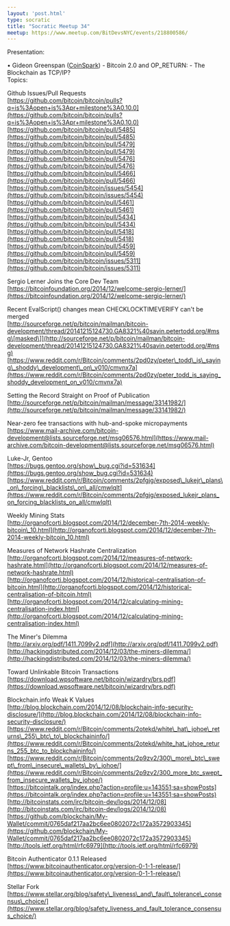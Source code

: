 ```yaml
---
layout: 'post.html'
type: socratic
title: "Socratic Meetup 34"
meetup: https://www.meetup.com/BitDevsNYC/events/218800586/
---
```


Presentation: 

• Gideon Greenspan ([CoinSpark](http://coinspark.org/)) - Bitcoin 2.0 and OP\_RETURN: - The Blockchain as TCP/IP?  
Topics:

Github Issues/Pull Requests  
[](https://github.com/bitcoin/bitcoin/pulls?q=is%3Aopen+is%3Apr+milestone%3A0.10.0)[https://github.com/bitcoin/bitcoin/pulls?q=is%3Aopen+is%3Apr+milestone%3A0.10.0](https://github.com/bitcoin/bitcoin/pulls?q=is%3Aopen+is%3Apr+milestone%3A0.10.0)  
[](https://github.com/bitcoin/bitcoin/pull/5485)[https://github.com/bitcoin/bitcoin/pull/5485](https://github.com/bitcoin/bitcoin/pull/5485)  
[](https://github.com/bitcoin/bitcoin/pull/5479)[https://github.com/bitcoin/bitcoin/pull/5479](https://github.com/bitcoin/bitcoin/pull/5479)  
[](https://github.com/bitcoin/bitcoin/pull/5476)[https://github.com/bitcoin/bitcoin/pull/5476](https://github.com/bitcoin/bitcoin/pull/5476)  
[](https://github.com/bitcoin/bitcoin/pull/5466)[https://github.com/bitcoin/bitcoin/pull/5466](https://github.com/bitcoin/bitcoin/pull/5466)  
[](https://github.com/bitcoin/bitcoin/issues/5454)[https://github.com/bitcoin/bitcoin/issues/5454](https://github.com/bitcoin/bitcoin/issues/5454)  
[](https://github.com/bitcoin/bitcoin/pull/5461)[https://github.com/bitcoin/bitcoin/pull/5461](https://github.com/bitcoin/bitcoin/pull/5461)  
[](https://github.com/bitcoin/bitcoin/pull/5434)[https://github.com/bitcoin/bitcoin/pull/5434](https://github.com/bitcoin/bitcoin/pull/5434)  
[](https://github.com/bitcoin/bitcoin/pull/5418)[https://github.com/bitcoin/bitcoin/pull/5418](https://github.com/bitcoin/bitcoin/pull/5418)  
[](https://github.com/bitcoin/bitcoin/pull/5459)[https://github.com/bitcoin/bitcoin/pull/5459](https://github.com/bitcoin/bitcoin/pull/5459)  
[](https://github.com/bitcoin/bitcoin/issues/5311)[https://github.com/bitcoin/bitcoin/issues/5311](https://github.com/bitcoin/bitcoin/issues/5311)

Sergio Lerner Joins the Core Dev Team  
[](https://bitcoinfoundation.org/2014/12/welcome-sergio-lerner/)[https://bitcoinfoundation.org/2014/12/welcome-sergio-lerner/](https://bitcoinfoundation.org/2014/12/welcome-sergio-lerner/)

Recent EvalScript() changes mean CHECKLOCKTIMEVERIFY can't be merged  
[](http://sourceforge.net/p/bitcoin/mailman/bitcoin-development/thread/20141215124730.GA8321%40savin.petertodd.org/#msg)[http://sourceforge.net/p/bitcoin/mailman/bitcoin-development/thread/20141215124730.GA8321%40savin.petertodd.org/#msg\[masked\]](http://sourceforge.net/p/bitcoin/mailman/bitcoin-development/thread/20141215124730.GA8321%40savin.petertodd.org/#msg)  
[](https://www.reddit.com/r/Bitcoin/comments/2pd0zy/peter_todd_is_saying_shoddy_development_on_v010/cmvnx7a)[https://www.reddit.com/r/Bitcoin/comments/2pd0zy/peter\_todd\_is\_saying\_shoddy\_development\_on\_v010/cmvnx7a](https://www.reddit.com/r/Bitcoin/comments/2pd0zy/peter_todd_is_saying_shoddy_development_on_v010/cmvnx7a)

Setting the Record Straight on Proof of Publication  
[](http://sourceforge.net/p/bitcoin/mailman/message/33141982/)[http://sourceforge.net/p/bitcoin/mailman/message/33141982/](http://sourceforge.net/p/bitcoin/mailman/message/33141982/)

Near-zero fee transactions with hub-and-spoke micropayments  
[](https://www.mail-archive.com/bitcoin-development@lists.sourceforge.net/msg06576.html)[https://www.mail-archive.com/bitcoin-development@lists.sourceforge.net/msg06576.html](https://www.mail-archive.com/bitcoin-development@lists.sourceforge.net/msg06576.html)

Luke-Jr, Gentoo  
[](https://bugs.gentoo.org/show_bug.cgi?id=531634)[https://bugs.gentoo.org/show\_bug.cgi?id=531634](https://bugs.gentoo.org/show_bug.cgi?id=531634)  
[](https://www.reddit.com/r/Bitcoin/comments/2pfgjg/exposed_lukejr_plans_on_forcing_blacklists_on_all/cmwlqlt)[https://www.reddit.com/r/Bitcoin/comments/2pfgjg/exposed\_lukejr\_plans\_on\_forcing\_blacklists\_on\_all/cmwlqlt](https://www.reddit.com/r/Bitcoin/comments/2pfgjg/exposed_lukejr_plans_on_forcing_blacklists_on_all/cmwlqlt)

Weekly Mining Stats  
[](http://organofcorti.blogspot.com/2014/12/december-7th-2014-weekly-bitcoin_10.html)[http://organofcorti.blogspot.com/2014/12/december-7th-2014-weekly-bitcoin\_10.html](http://organofcorti.blogspot.com/2014/12/december-7th-2014-weekly-bitcoin_10.html)

Measures of Network Hashrate Centralization  
[](http://organofcorti.blogspot.com/2014/12/measures-of-network-hashrate.html)[http://organofcorti.blogspot.com/2014/12/measures-of-network-hashrate.html](http://organofcorti.blogspot.com/2014/12/measures-of-network-hashrate.html)  
[](http://organofcorti.blogspot.com/2014/12/historical-centralisation-of-bitcoin.html)[http://organofcorti.blogspot.com/2014/12/historical-centralisation-of-bitcoin.html](http://organofcorti.blogspot.com/2014/12/historical-centralisation-of-bitcoin.html)  
[](http://organofcorti.blogspot.com/2014/12/calculating-mining-centralisation-index.html)[http://organofcorti.blogspot.com/2014/12/calculating-mining-centralisation-index.html](http://organofcorti.blogspot.com/2014/12/calculating-mining-centralisation-index.html)

The Miner's Dilemma  
[](http://arxiv.org/pdf/1411.7099v2.pdf)[http://arxiv.org/pdf/1411.7099v2.pdf](http://arxiv.org/pdf/1411.7099v2.pdf)  
[](http://hackingdistributed.com/2014/12/03/the-miners-dilemma/)[http://hackingdistributed.com/2014/12/03/the-miners-dilemma/](http://hackingdistributed.com/2014/12/03/the-miners-dilemma/)

Toward Unlinkable Bitcoin Transactions  
[](https://download.wpsoftware.net/bitcoin/wizardry/brs.pdf)[https://download.wpsoftware.net/bitcoin/wizardry/brs.pdf](https://download.wpsoftware.net/bitcoin/wizardry/brs.pdf)

Blockchain.info Weak K Values  
[](http://blog.blockchain.com/2014/12/08/blockchain-info-security-disclosure/)[http://blog.blockchain.com/2014/12/08/blockchain-info-security-disclosure/](http://blog.blockchain.com/2014/12/08/blockchain-info-security-disclosure/)  
[](https://www.reddit.com/r/Bitcoin/comments/2otekd/white_hat_johoe_returns_255_btc_to_blockchaininfo/)[https://www.reddit.com/r/Bitcoin/comments/2otekd/white\_hat\_johoe\_returns\_255\_btc\_to\_blockchaininfo/](https://www.reddit.com/r/Bitcoin/comments/2otekd/white_hat_johoe_returns_255_btc_to_blockchaininfo/)  
[](https://www.reddit.com/r/Bitcoin/comments/2p9zv2/300_more_btc_swept_from_insecure_wallets_by_johoe/)[https://www.reddit.com/r/Bitcoin/comments/2p9zv2/300\_more\_btc\_swept\_from\_insecure\_wallets\_by\_johoe/](https://www.reddit.com/r/Bitcoin/comments/2p9zv2/300_more_btc_swept_from_insecure_wallets_by_johoe/)  
[](https://bitcointalk.org/index.php?action=profile;u=143551;sa=showPosts)[https://bitcointalk.org/index.php?action=profile;u=143551;sa=showPosts](https://bitcointalk.org/index.php?action=profile;u=143551;sa=showPosts)  
[](http://bitcoinstats.com/irc/bitcoin-dev/logs/2014/12/08)[http://bitcoinstats.com/irc/bitcoin-dev/logs/2014/12/08](http://bitcoinstats.com/irc/bitcoin-dev/logs/2014/12/08)  
[](https://github.com/blockchain/My-Wallet/commit/0765daf217aa2bc6ee0802072c172a3572903345)[https://github.com/blockchain/My-Wallet/commit/0765daf217aa2bc6ee0802072c172a3572903345](https://github.com/blockchain/My-Wallet/commit/0765daf217aa2bc6ee0802072c172a3572903345)  
[](http://tools.ietf.org/html/rfc6979)[http://tools.ietf.org/html/rfc6979](http://tools.ietf.org/html/rfc6979)

Bitcoin Authenticator 0.1.1 Released  
[](https://www.bitcoinauthenticator.org/version-0-1-1-release/)[https://www.bitcoinauthenticator.org/version-0-1-1-release/](https://www.bitcoinauthenticator.org/version-0-1-1-release/)

Stellar Fork  
[](https://www.stellar.org/blog/safety_liveness_and_fault_tolerance_consensus_choice/)[https://www.stellar.org/blog/safety\_liveness\_and\_fault\_tolerance\_consensus\_choice/](https://www.stellar.org/blog/safety_liveness_and_fault_tolerance_consensus_choice/)
